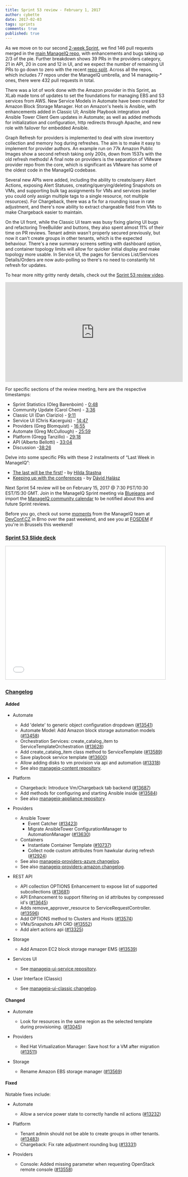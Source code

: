 ```yaml
---
title: Sprint 53 review - February 1, 2017
author: cybette
date: 2017-02-03
tags: sprints
comments: true
published: true
---
```


As we move on to our second [2-week Sprint](/blog/2017/01/schedule-change-3-week-sprints-to-2-week-sprints/), we find 146 pull requests merged in the [main ManageIQ repo](https://github.com/manageiq/manageiq), with enhancements and bugs taking up 2/3 of the pie. Further breakdown shows 39 PRs in the providers category, 21 in API, 20 in core and 12 in UI, and we expect the number of remaining UI PRs to go down to zero with the recent [repo split](https://github.com/manageiq/manageiq-ui-classic). Across all the repos, which includes 77 repos under the ManageIQ umbrella, and 14 manageiq-* ones, there were 432 pull requests in total.

There was a lot of work done with the Amazon provider in this Sprint, as XLab made tons of updates to set the foundations for managing EBS and S3 services from AWS. New Service Models in Automate have been created for Amazon Block Storage Manager. Hot on Amazon's heels is Ansible, with enhancements added in Classic UI; Ansible Playbook integration and Ansible Tower Client Gem updates in Automate; as well as added methods for initialization and configuration, http redirects through Apache, and new role with failover for embedded Ansible.

Graph Refresh for providers is implemented to deal with slow inventory collection and memory hog during refreshes. The aim is to make it easy to implement for provider authors. An example run on 77k Amazon Public Images show a second refresh taking only 200s, down from 1537s with the old refresh methods! A final note on providers is the separation of VMware provider repo from the core, which is significant as VMware has some of the oldest code in the ManageIQ codebase.

Several new APIs were added, including the ability to create/query Alert Actions, exposing Alert Statuses, creating/querying/deleting Snapshots on VMs, and supporting bulk tag assignments for VMs and services (earlier you could only assign multiple tags to a single resource, not multiple resources). For Chargeback, there was a fix for a rounding issue in rate adjustment, and there's now ability to extract chargeable field from VMs to make Chargeback easier to maintain.

On the UI front, while the Classic UI team was busy fixing glaring UI bugs and refactoring TreeBuilder and buttons, they also spent almost 11% of their time on PR reviews. Tenant admin wasn't properly secured previously, but now it can't create groups in other tenants, which is the expected behaviour. There's a new summary screens setting with dashboard option, and container topology limits will allow for quicker initial display and make topology more usable. In Service UI, the pages for Services List/Services Details/Orders are now auto-polling so there's no need to constantly hit refresh for updates.

To hear more nitty gritty nerdy details, check out the [Sprint 53 review video](https://www.youtube.com/watch?v=xQEHAEvA5ZE).

<iframe width="560" height="315" src="https://www.youtube.com/embed/xQEHAEvA5ZE" frameborder="0" allowfullscreen></iframe>

For specific sections of the review meeting, here are the respective timestamps:

* Sprint Statistics (Oleg Barenboim) - [0:48](https://youtu.be/xQEHAEvA5ZE?t=48)
* Community Update (Carol Chen) - [3:36](https://youtu.be/xQEHAEvA5ZE?t=216)
* Classic UI (Dan Clarizio) - [9:11](https://youtu.be/xQEHAEvA5ZE?t=551)
* Service UI (Chris Kacerguis) - [14:47](https://youtu.be/xQEHAEvA5ZE?t=887)
* Providers (Greg Blomquist) - [16:55](https://youtu.be/xQEHAEvA5ZE?t=1015)
* Automate (Greg McCullough) - [25:59](https://youtu.be/xQEHAEvA5ZE?t=1559)
* Platform (Gregg Tanzillo) - [29:18](https://youtu.be/xQEHAEvA5ZE?t=1758)
* API (Alberto Bellotti) - [33:04](https://youtu.be/xQEHAEvA5ZE?t=1984)
* Discussion -[38:26](https://youtu.be/xQEHAEvA5ZE?t=2306)

Delve into some specific PRs with these 2 installments of “Last Week in ManageIQ”:

* [The last will be the first!](/blog/2017/01/last-week-in-manageiq-last-will-be-first/) - by [Hilda Stastna](https://github.com/hstastna) 
* [Keeping up with the conferences](/blog/2017/01/keeping-up-with-the-conferences/) - by [Dávid Halász](https://github.com/skateman)

Next Sprint 54 review will be on February 15, 2017 @ 7:30 PST/10:30 EST/15:30 GMT. Join in the ManageIQ Sprint meeting via [Bluejeans](https://bluejeans.com/5927041376/) and import the [ManageIQ community calendar](https://calendar.google.com/calendar/embed?src=contact%40manageiq.org) to be notified about this and future Sprint reviews.

Before you go, check out some [moments](https://twitter.com/i/moments/826409590543773696) from the ManageIQ team at [DevConf.CZ](https://devconf.cz/) in Brno over the past weekend, and see you at [FOSDEM](https://fosdem.org/2017/) if you're in Brussels this weekend!

### [Sprint 53 Slide deck](https://www.slideshare.net/ManageIQ/sprint-53)

<iframe src="//www.slideshare.net/slideshow/embed_code/key/npjZjkLf8Od7v0" width="510" height="420" frameborder="0" marginwidth="0" marginheight="0" scrolling="no" style="border:1px solid #CCC; border-width:1px; margin-bottom:5px; max-width: 100%;" allowfullscreen> </iframe>

### [Changelog](https://github.com/ManageIQ/manageiq/blob/master/CHANGELOG.md)

#### Added

- Automate
  - Add 'delete' to generic object configuration dropdown ([#13541](https://github.com/ManageIQ/manageiq/pull/13541))
  - Automate Model: Add Amazon block storage automation models ([#13458](https://github.com/ManageIQ/manageiq/pull/13458))
  - Orchestration Services: create_catalog_item to ServiceTemplateOrchestration ([#13628](https://github.com/ManageIQ/manageiq/pull/13628))
  - Add create_catalog_item class method to ServiceTemplate ([#13589](https://github.com/ManageIQ/manageiq/pull/13589))
  - Save playbook service template ([#13600](https://github.com/ManageIQ/manageiq/pull/13600))
  - Allow adding disks to vm provision via api and automation ([#13318](https://github.com/ManageIQ/manageiq/pull/13318))
  - See also [manageiq-content repository](https://github.com/ManageIQ/manageiq-content).

- Platform
  - Chargeback: Introduce Vm/Chargeback tab backend ([#13687](https://github.com/ManageIQ/manageiq/pull/13687))
  - Add methods for configuring and starting Ansible inside ([#13584](https://github.com/ManageIQ/manageiq/pull/13584))
  - See also [manageiq-appliance repository](https://github.com/ManageIQ/manageiq-appliance).

- Providers
  - Ansible Tower
    - Event Catcher ([#13423](https://github.com/ManageIQ/manageiq/pull/13423))
    - Migrate AnsibleTower ConfigurationManager to AutomationManager ([#13630](https://github.com/ManageIQ/manageiq/pull/13630))
  - Containers
    - Instantiate Container Template ([#10737](https://github.com/ManageIQ/manageiq/pull/10737))
    - Collect node custom attributes from hawkular during refresh ([#12924](https://github.com/ManageIQ/manageiq/pull/12924))
  - See also [manageiq-providers-azure changelog](https://github.com/ManageIQ/manageiq-providers-azure/pull/29).
  - See also [manageiq-providers-amazon changelog](https://github.com/ManageIQ/manageiq-providers-amazon/pull/124).

- REST API
  - API collection OPTIONS Enhancement to expose list of supported subcollections ([#13681](https://github.com/ManageIQ/manageiq/pull/13681))
  - API Enhancement to support filtering on id attributes by compressed id's ([#13645](https://github.com/ManageIQ/manageiq/pull/13645))
  - Adds remove_approver_resource to ServiceRequestController. ([#13596](https://github.com/ManageIQ/manageiq/pull/13596))
  - Add OPTIONS method to Clusters and Hosts ([#13574](https://github.com/ManageIQ/manageiq/pull/13574))
  - VMs/Snapshots API CRD ([#13552](https://github.com/ManageIQ/manageiq/pull/13552))
  - Add alert actions api ([#13325](https://github.com/ManageIQ/manageiq/pull/13325))

- Storage
  - Add Amazon EC2 block storage manager EMS ([#13539](https://github.com/ManageIQ/manageiq/pull/13539))

- Services UI
  - See [manageiq-ui-service repository](https://github.com/ManageIQ/manageiq-ui-service).

- User Interface (Classic)
  - See [manageiq-ui-classic changelog](https://github.com/ManageIQ/manageiq-ui-classic/pull/276).

#### Changed

- Automate
  - Look for resources in the same region as the selected template during provisioning. ([#13045](https://github.com/ManageIQ/manageiq/pull/13045))

- Providers
  - Red Hat Virtualization Manager: Save host for a VM after migration ([#13511](https://github.com/ManageIQ/manageiq/pull/13511))

- Storage
  - Rename Amazon EBS storage manager ([#13569](https://github.com/ManageIQ/manageiq/pull/13569))

#### Fixed

Notable fixes include:

- Automate
  - Allow a service power state to correctly handle nil actions ([#13232](https://github.com/ManageIQ/manageiq/pull/13232))

- Platform
  - Tenant admin should not be able to create groups in other tenants. ([#13483](https://github.com/ManageIQ/manageiq/pull/13483))
  - Chargeback: Fix rate adjustment rounding bug ([#13331](https://github.com/ManageIQ/manageiq/pull/13331))

- Providers
  - Console: Added missing parameter when requesting OpenStack remote console ([#13558](https://github.com/ManageIQ/manageiq/pull/13558))


